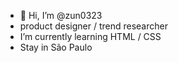 - 👋 Hi, I’m @zun0323
- product designer / trend researcher 
- I’m currently learning HTML / CSS
- Stay in São Paulo

<!---
zun0323/zun0323 is a ✨ special ✨ repository because its `README.md` (this file) appears on your GitHub profile.
You can click the Preview link to take a look at your changes.
--->
